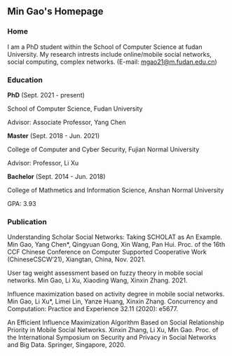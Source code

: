 ## Min Gao's Homepage

### Home
I am a PhD student within the School of Computer Science at fudan University. My research intrests include online/mobile social networks, social computing, complex networks. (E-mail: mgao21@m.fudan.edu.cn)



### Education

**PhD** (Sept. 2021 - present)

School of Computer Science, Fudan University

Advisor: Associate Professor, Yang Chen

**Master** (Sept. 2018 - Jun. 2021)

College of Computer and Cyber Security, Fujian Normal University

Advisor: Professor, Li Xu

**Bachelor** (Sept. 2014 - Jun. 2018)

College of Mathmetics and Information Science, Anshan Normal University

GPA: 3.93


### Publication

Understanding Scholar Social Networks: Taking SCHOLAT as An Example.
Min Gao, Yang Chen*, Qingyuan Gong, Xin Wang, Pan Hui.
Proc. of the 16th CCF Chinese Conference on Computer Supported Cooperative Work (ChineseCSCW’21), Xiangtan, China, Nov. 2021.

User tag weight assessment based on fuzzy theory in mobile social networks.
Min Gao, Li Xu, Xiaoding Wang, Xinxin Zhang. 2021.

Influence maximization based on activity degree in mobile social networks.
  Min Gao, Li Xu*, Limei Lin, Yanze Huang, Xinxin Zhang. 
  Concurrency and Computation: Practice and Experience 32.11 (2020): e5677.
  
An Efficient Influence Maximization Algorithm Based on Social Relationship Priority in Mobile Social Networks.
  Xinxin Zhang, Li Xu, Min Gao. Proc. of the International Symposium on Security and Privacy in Social Networks and Big Data. Springer, Singapore, 2020.
  



